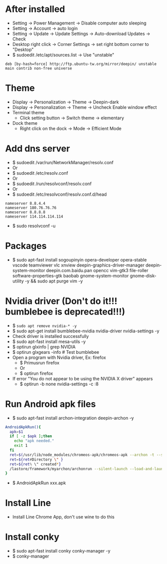 After installed
=====
* Setting -> Power Management -> Disable computer auto sleeping
* Setting -> Account -> auto login
* Setting -> Update -> Update Settings -> Auto-download Updates -> Check
* Desktop right click -> Corner Settings -> set right bottom corner to "Desktop"
* $ sudoedit /etc/apt/sources.list -> Use "unstable"
```debsources
deb [by-hash=force] http://ftp.ubuntu-tw.org/mirror/deepin/ unstable main contrib non-free universe
```

Theme
=====
* Display -> Personalization -> Theme -> Deepin-dark
* Display -> Personalization -> Theme -> Uncheck Enable window effect
* Terminal theme
    * Click setting button -> Switch theme -> elementary
* Dock theme
    * Right click on the dock -> Mode -> Efficient Mode

Add dns server
=====
* $ sudoedit /var/run/NetworkManager/resolv.conf
* Or
* $ sudoedit /etc/resolv.conf
* Or
* $ sudoedit /run/resolvconf/resolv.conf
* Or
* $ sudoedit /etc/resolvconf/resolv.conf.d/head
```resolv
nameserver 8.8.4.4
nameserver 180.76.76.76
nameserver 8.8.8.8
nameserver 114.114.114.114
```
* $ sudo resolvconf -u

Packages
=====
* $ sudo apt-fast install sogoupinyin opera-developer opera-stable vscode teamviewer vlc xnview deepin-graphics-driver-manager deepin-system-monitor deepin.com.baidu.pan opencc vim-gtk3 file-roller software-properties-gtk baobab gnome-system-monitor gnome-disk-utility -y && sudo apt purge vim -y

Nvidia driver (Don't do it!!! bumblebee is deprecated!!!)
=====
* $ `sudo apt remove nvidia-* -y`
* $ sudo apt-get install bumblebee-nvidia nvidia-driver nvidia-settings -y
* Check driver is installed successfully
* $ sudo apt-fast install mesa-utils -y
* $ optirun glxinfo | grep NVIDIA
* $ optirun glxgears -info # Test bumblebee
* Open a program with Nvidia driver, Ex: firefox
    * $ Primusrun firefox
    * Or
    * $ optirun firefox
* If error "You do not appear to be using the NVIDIA X driver" appears
    * $ optirun -b none nvidia-settings -c :8

Run Android apk files
=====
* $ sudo apt-fast install archon-integration deepin-archon -y
```sh
AndroidApkRun(){
  apk=$1
  if [ -z $apk ];then
    echo "apk needed."
    exit 1
  fi
  ret=$(/usr/lib/node_modules/chromeos-apk/chromeos-apk --archon -t --scale --name "Android App" "$apk")
  ret=${ret#Directory \" }
  ret=${ret% \" created*}
  /lastore/framework/myarchon/archonrun --silent-launch --load-and-launch-app=$ret
}
```
* $ AndroidApkRun xxx.apk

Install Line
=====
* Install Line Chrome App, don't use wine to do this

Install conky
=====
* $ sudo apt-fast install conky conky-manager -y
* $ conky-manager
